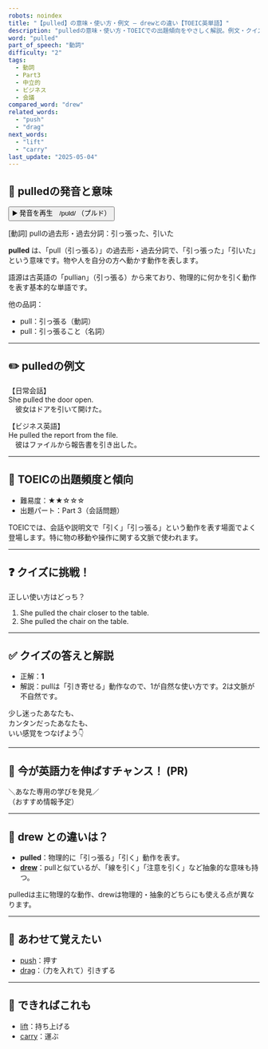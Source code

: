 ```yaml
---
robots: noindex
title: "【pulled】の意味・使い方・例文 ― drewとの違い【TOEIC英単語】"
description: "pulledの意味・使い方・TOEICでの出題傾向をやさしく解説。例文・クイズ付きでdrewとの違いもわかりやすく学べます。"
word: "pulled"
part_of_speech: "動詞"
difficulty: "2"
tags:
  - 動詞
  - Part3
  - 中立的
  - ビジネス
  - 会議
compared_word: "drew"
related_words:
  - "push"
  - "drag"
next_words:
  - "lift"
  - "carry"
last_update: "2025-05-04"
---
```


## 🔰 pulledの発音と意味

<button class="play-audio" onclick="playTTS('pulled')">
  <span class="play-audio-main">
    ▶️ 発音を再生　/pʊld/
  </span>
  <span class="play-audio-sub">
    （プルド）
  </span>
</button>

[動詞] pullの過去形・過去分詞：引っ張った、引いた

**pulled** は、「pull（引っ張る）」の過去形・過去分詞で、「引っ張った」「引いた」という意味です。物や人を自分の方へ動かす動作を表します。

語源は古英語の「pullian」（引っ張る）から来ており、物理的に何かを引く動作を表す基本的な単語です。

他の品詞：  
- pull：引っ張る（動詞）
- pull：引っ張ること（名詞）

---

## ✏️ pulledの例文

【日常会話】  
She pulled the door open.  
　彼女はドアを引いて開けた。

【ビジネス英語】  
He pulled the report from the file.  
　彼はファイルから報告書を引き出した。

---

## 🎯 TOEICの出題頻度と傾向

- 難易度：★★☆☆☆
- 出題パート：Part 3（会話問題）

TOEICでは、会話や説明文で「引く」「引っ張る」という動作を表す場面でよく登場します。特に物の移動や操作に関する文脈で使われます。

---

## ❓ クイズに挑戦！

正しい使い方はどっち？

1. She pulled the chair closer to the table.  
2. She pulled the chair on the table.

---

## ✅ クイズの答えと解説

- 正解：**1**
- 解説：pullは「引き寄せる」動作なので、1が自然な使い方です。2は文脈が不自然です。

少し迷ったあなたも、  
カンタンだったあなたも、  
いい感覚をつなげよう👇️

---

## 🚀 今が英語力を伸ばすチャンス！ (PR)

<div class="info-center">
＼あなた専用の学びを発見／<br>  
（おすすめ情報予定）
</div>

---

## 🤔  drew との違いは？

- **pulled**：物理的に「引っ張る」「引く」動作を表す。
- **[drew](/drew)**：pullと似ているが、「線を引く」「注意を引く」など抽象的な意味も持つ。

pulledは主に物理的な動作、drewは物理的・抽象的どちらにも使える点が異なります。

---

## 🧩 あわせて覚えたい

- [push](/push)：押す
- [drag](/drag)：（力を入れて）引きずる

---

## 📖 できればこれも

- [lift](/lift)：持ち上げる
- [carry](/carry)：運ぶ

<!-- cvid: aid21_bid22 -->
